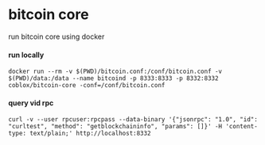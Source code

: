 # bitcoin core

run bitcoin core using docker


#### run locally

```
docker run --rm -v $(PWD)/bitcoin.conf:/conf/bitcoin.conf -v $(PWD)/data:/data --name bitcoind -p 8333:8333 -p 8332:8332  coblox/bitcoin-core -conf=/conf/bitcoin.conf
```

#### query vid rpc

```
curl -v --user rpcuser:rpcpass --data-binary '{"jsonrpc": "1.0", "id": "curltest", "method": "getblockchaininfo", "params": []}' -H 'content-type: text/plain;' http://localhost:8332
```


